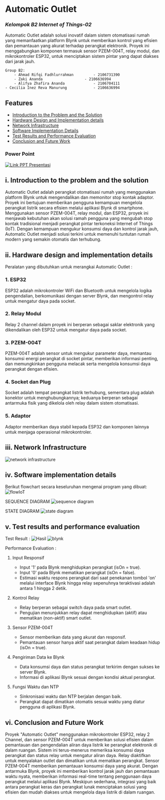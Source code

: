 #   Automatic Outlet
### _Kelompok B2 Internet of Things-02_

Automatic Outlet adalah solusi inovatif dalam sistem otomatisasi rumah yang memanfaatkan platform Blynk untuk memberikan kontrol yang efisien dan pemantauan yang akurat terhadap perangkat elektronik. Proyek ini menggabungkan komponen termasuk sensor PZEM-004T, relay modul, dan mikrokontroler ESP32, untuk menciptakan sistem pintar yang dapat diakses dari jarak jauh.

    Group B2:
        - Ahmad Rifqi Fadhlurrahman        	- 2106731390
        - Zaki Ananda		          	- 2106636994
        - Alifya Zhafira Ananda		      	- 2106704111	
	- Cecilia Inez Reva Manurung          	- 2106636994

## Features

-   [Introduction to the Problem and the Solution](#i-introduction-to-the-problem-and-the-solution)
-   [Hardware Design and Implementation details](#ii-hardware-design-and-implementation-details)
-   [Network Infrastructure](#iii-network-infrastructure)
-   [Software Implementation Details](#iv-software-implementation-details)
-   [Test Results and Performance Evaluation](#v-test-results-and-performance-evaluation)
-   [Conclusion and Future Work](#vi-conclusion-and-future-work)

### Power Point
[![Link PPT Presentasi](https://img.shields.io/badge/Canva-%2300C4CC.svg?&style=for-the-badge&logo=Canva&logoColor=white)](https://www.canva.com/design/DAF2XW5AJp8/-UWWxGXYFD5tRD68L9yVOg/edit)

## i. Introduction to the problem and the solution

Automatic Outlet adalah perangkat otomatisasi rumah yang menggunakan platform Blynk untuk mengendalikan dan memonitor stop kontak adaptor. Proyek ini bertujuan memberikan pengguna kemampuan mengelola perangkat listrik secara efisien melalui aplikasi Blynk di smartphone. Menggunakan sensor PZEM-004T, relay modul, dan ESP32, proyek ini menjawab kebutuhan akan solusi ramah pengguna yang mengubah stop kontak tradisional menjadi perangkat pintar terkoneksi Internet of Things (IoT). Dengan kemampuan mengukur konsumsi daya dan kontrol jarak jauh, Automatic Outlet menjadi solusi terkini untuk memenuhi tuntutan rumah modern yang semakin otomatis dan terhubung.

## ii. Hardware design and implementation details

Peralatan yang dibutuhkan untuk merangkai Automatic Outlet :

### 1. ESP32
ESP32 adalah mikrokontroler WiFi dan Bluetooth untuk mengelola logika pengendalian, berkomunikasi dengan server Blynk, dan mengontrol relay untuk mengatur daya pada socket.
### 2. Relay Modul
Relay 2 channel dalam proyek ini berperan sebagai saklar elektronik yang dikendalikan oleh ESP32 untuk mengatur daya pada socket.
### 3. PZEM-004T
PZEM-004T adalah sensor untuk mengukur parameter daya, memantau konsumsi energi perangkat di socket pintar, memberikan informasi penting, dan memungkinkan pengguna melacak serta mengelola konsumsi daya perangkat dengan efisien.
### 4. Socket dan Plug
Socket adalah tempat perangkat listrik terhubung, sementara plug adalah konektor untuk menghubungkannya; keduanya berperan sebagai antarmuka fisik yang dikelola oleh relay dalam sistem otomatisasi.
### 5. Adaptor
Adaptor memberikan daya stabil kepada ESP32 dan komponen lainnya untuk menjaga operasional mikrokontroler.


## iii. Network Infrastructure

![network infrastructure](https://github.com/alifyaza/Automatic-Outlet/assets/87703952/f2ee4986-d67d-4063-b01a-cb4884f47557)

## iv. Software implementation details

Berikut flowchart secara keseluruhan mengenai program yang dibuat:
![flowIoT](https://github.com/alifyaza/Automatic-Outlet/assets/87703952/1d9f38ae-c089-4e05-ba42-5484c65e19c6)

SEQUENCE DIAGRAM
![sequence diagram](https://github.com/alifyaza/Automatic-Outlet/assets/88533766/a3b53de2-5774-4252-817c-cb2fc87975cc)

STATE DIAGRAM
![state diagram](https://github.com/alifyaza/Automatic-Outlet/assets/88533766/f3ab231f-df84-4238-9885-2ef57f04e626)

## v. Test results and performance evaluation

Test Result :
![Hasil](https://github.com/alifyaza/Automatic-Outlet/assets/88533766/d32b0ee8-8b7c-4cf7-9375-d39fe71b0783)
![blynk](https://github.com/alifyaza/Automatic-Outlet/assets/88533766/fc6cfa3d-378a-4c27-9fbb-a9c7eee7e72b)

Performance Evaluation :
1. Input Responsif
   - Input '1' pada Blynk menghidupkan perangkat (isOn = true).
   - Input '0' pada Blynk mematikan perangkat (isOn = false).
   - Estimasi waktu respons perangkat dari saat penekanan tombol 'on' melalui interface Blynk hingga relay sepenuhnya teraktivasi adalah antara 1 hingga 2 detik.


2. Kontrol Relay
   - Relay berperan sebagai switch daya pada smart outlet.
   - Pengujian menunjukkan relay dapat menghidupkan (aktif) atau mematikan (non-aktif) smart outlet.

3. Sensor PZEM-004T
   - Sensor memberikan data yang akurat dan responsif.
   - Pemantauan sensor hanya aktif saat perangkat dalam keadaan hidup (isOn = true).

4. Pengiriman Data ke Blynk
   - Data konsumsi daya dan status perangkat terkirim dengan sukses ke server Blynk.
   - Informasi di aplikasi Blynk sesuai dengan kondisi aktual perangkat.

5. Fungsi Waktu dan NTP
   - Sinkronisasi waktu dan NTP berjalan dengan baik.
   - Perangkat dapat dimatikan otomatis sesuai waktu yang diatur pengguna di aplikasi Blynk.
     

## vi. Conclusion and Future Work

Proyek "Automatic Outlet" menggunakan mikrokontroler ESP32, relay 2 Channel, dan sensor PZEM-004T untuk memberikan solusi efisien dalam pemantauan dan pengendalian aliran daya listrik ke perangkat elektronik di dalam ruangan. Sistem ini terus-menerus memeriksa konsumsi daya perangkat dan status relay untuk mengatur aliran daya. Relay diaktifkan untuk menyalakan outlet dan dimatikan untuk mematikan perangkat. Sensor PZEM-004T memberikan pemantauan konsumsi daya yang akurat. Dengan antarmuka Blynk, proyek ini memberikan kontrol jarak jauh dan pemantauan waktu nyata, memberikan informasi real-time tentang penggunaan daya perangkat melalui aplikasi Blynk. Meskipun sederhana, integrasi yang baik antara perangkat keras dan perangkat lunak menciptakan solusi yang efisien dan mudah diakses untuk mengelola daya listrik di dalam ruangan.
